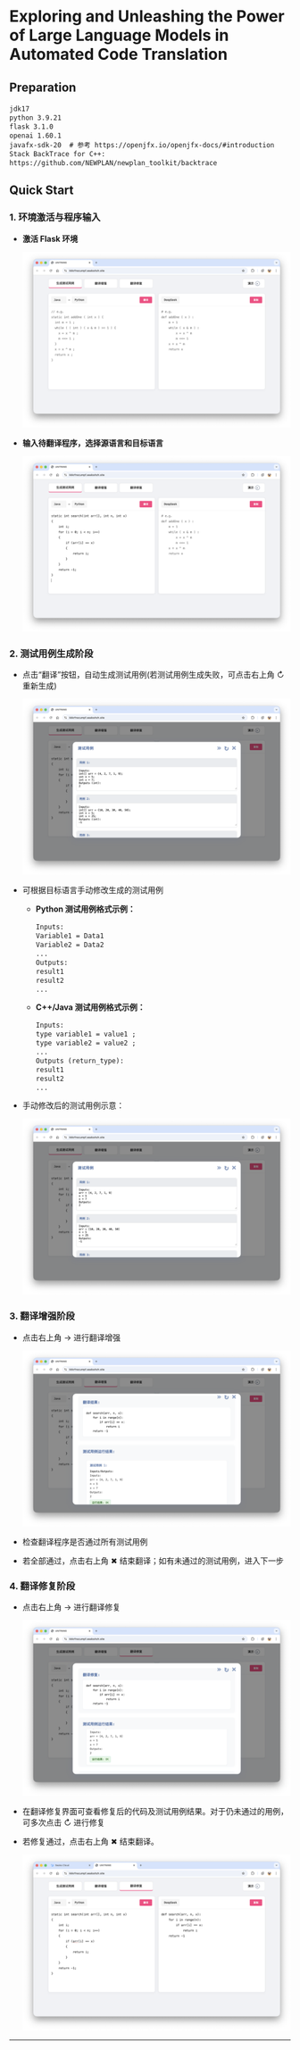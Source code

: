 # Exploring and Unleashing the Power of Large Language Models in Automated Code Translation

## Preparation

```commandline
jdk17
python 3.9.21
flask 3.1.0
openai 1.60.1
javafx-sdk-20  # 参考 https://openjfx.io/openjfx-docs/#introduction
Stack BackTrace for C++: https://github.com/NEWPLAN/newplan_toolkit/backtrace
```

## Quick Start

### 1. 环境激活与程序输入

- **激活 Flask 环境**

  ![](./assets/1.png)

- **输入待翻译程序，选择源语言和目标语言**

  ![](./assets/2.png)

### 2. 测试用例生成阶段

- 点击“翻译”按钮，自动生成测试用例(若测试用例生成失败，可点击右上角 ↻ 重新生成)

  ![](./assets/3.png)

- 可根据目标语言手动修改生成的测试用例

  - **Python 测试用例格式示例：**
    ```
    Inputs:
    Variable1 = Data1
    Variable2 = Data2
    ...
    Outputs:
    result1
    result2
    ...
    ```
  - **C++/Java 测试用例格式示例：**
    ```
    Inputs:
    type variable1 = value1 ;
    type variable2 = value2 ;
    ...
    Outputs (return_type):
    result1
    result2
    ...
    ```

- 手动修改后的测试用例示意：

  ![](./assets/4.png)

### 3. 翻译增强阶段

- 点击右上角 → 进行翻译增强

  ![](./assets/5.png)

- 检查翻译程序是否通过所有测试用例

- 若全部通过，点击右上角 ✖ 结束翻译；如有未通过的测试用例，进入下一步

### 4. 翻译修复阶段

- 点击右上角 → 进行翻译修复

  ![](./assets/6.png)

- 在翻译修复界面可查看修复后的代码及测试用例结果。对于仍未通过的用例，可多次点击 ↻ 进行修复

- 若修复通过，点击右上角 ✖ 结束翻译。

  ![](./assets/7.png)

---
